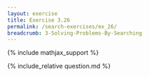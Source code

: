 ```yaml
---
layout: exercise
title: Exercise 3.26
permalink: /search-exercises/ex_26/
breadcrumb: 3-Solving-Problems-By-Searching
---
```


{% include mathjax_support %}

<div><i class="arrow-up loader" data-chapter="search-exercises" data-exercise="ex_26" data-rating="0"></i></div>
{% include_relative question.md %}
